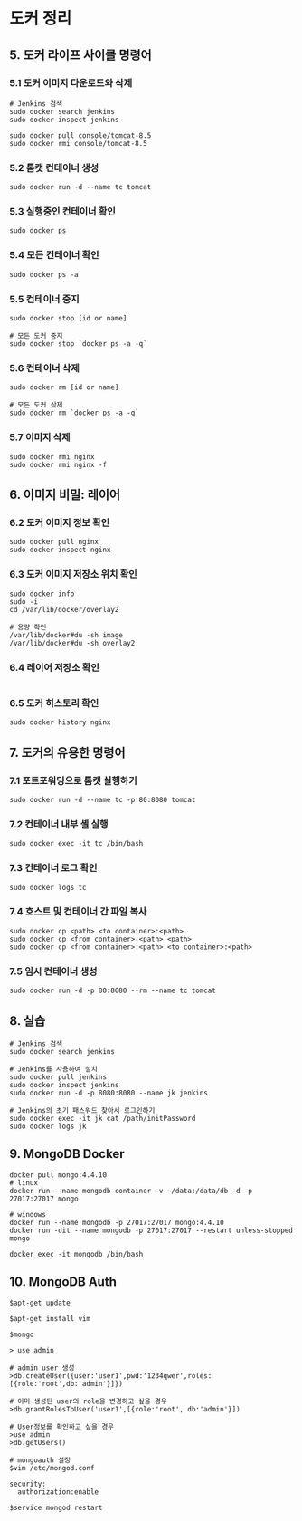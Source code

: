 # 도커 정리

## 5. 도커 라이프 사이클 명령어

### 5.1 도커 이미지 다운로드와 삭제

```console
# Jenkins 검색
sudo docker search jenkins
sudo docker inspect jenkins

sudo docker pull console/tomcat-8.5
sudo docker rmi console/tomcat-8.5
```

### 5.2 톰캣 컨테이너 생성

```console
sudo docker run -d --name tc tomcat
```

### 5.3 실행중인 컨테이너 확인

```console
sudo docker ps 
```

### 5.4 모든 컨테이너 확인

```console
sudo docker ps -a
```

### 5.5 컨테이너 중지

```console
sudo docker stop [id or name]

# 모든 도커 중지
sudo docker stop `docker ps -a -q`
```

### 5.6 컨테이너 삭제

```console
sudo docker rm [id or name]

# 모든 도커 삭제
sudo docker rm `docker ps -a -q`
```

### 5.7 이미지 삭제

```console
sudo docker rmi nginx
sudo docker rmi nginx -f
```

## 6. 이미지 비밀: 레이어

### 6.2 도커 이미지 정보 확인

```console
sudo docker pull nginx
sudo docker inspect nginx
```

### 6.3 도커 이미지 저장소 위치 확인

```console
sudo docker info
sudo -i
cd /var/lib/docker/overlay2

# 용량 확인
/var/lib/docker#du -sh image
/var/lib/docker#du -sh overlay2

```

### 6.4 레이어 저장소 확인

```console

```

### 6.5 도커 히스토리 확인

```console
sudo docker history nginx
```

## 7. 도커의 유용한 명령어

### 7.1 포트포워딩으로 톰캣 실행하기

```console
sudo docker run -d --name tc -p 80:8080 tomcat
```

### 7.2 컨테이너 내부 셸 실행

```console
sudo docker exec -it tc /bin/bash
```

### 7.3 컨테이너 로그 확인

```console
sudo docker logs tc 
```

### 7.4 호스트 및 컨테이너 간 파일 복사

```console
sudo docker cp <path> <to container>:<path>
sudo docker cp <from container>:<path> <path>
sudo docker cp <from container>:<path> <to container>:<path>
```

### 7.5 임시 컨테이너 생성

```console
sudo docker run -d -p 80:8080 --rm --name tc tomcat
```

## 8. 실습

```console
# Jenkins 검색
sudo docker search jenkins

# Jenkins를 사용하여 설치
sudo docker pull jenkins
sudo docker inspect jenkins
sudo docker run -d -p 8080:8080 --name jk jenkins

# Jenkins의 초기 패스워드 찾아서 로그인하기
sudo docker exec -it jk cat /path/initPassword
sudo docker logs jk
```

## 9. MongoDB Docker

```console
docker pull mongo:4.4.10
# linux
docker run --name mongodb-container -v ~/data:/data/db -d -p 27017:27017 mongo

# windows
docker run --name mongodb -p 27017:27017 mongo:4.4.10
docker run -dit --name mongodb -p 27017:27017 --restart unless-stopped mongo

docker exec -it mongodb /bin/bash
```

## 10. MongoDB Auth

```console
$apt-get update

$apt-get install vim

$mongo

> use admin

# admin user 생성
>db.createUser({user:'user1',pwd:'1234qwer',roles:[{role:'root',db:'admin'}]})

# 이미 생성된 user의 role을 변경하고 싶을 경우
>db.grantRolesToUser('user1',[{role:'root', db:'admin'}]) 

# User정보를 확인하고 싶을 경우
>use admin
>db.getUsers()
```

```console
# mongoauth 설정
$vim /etc/mongod.conf

security:
  authorization:enable
  
$service mongod restart  
```
